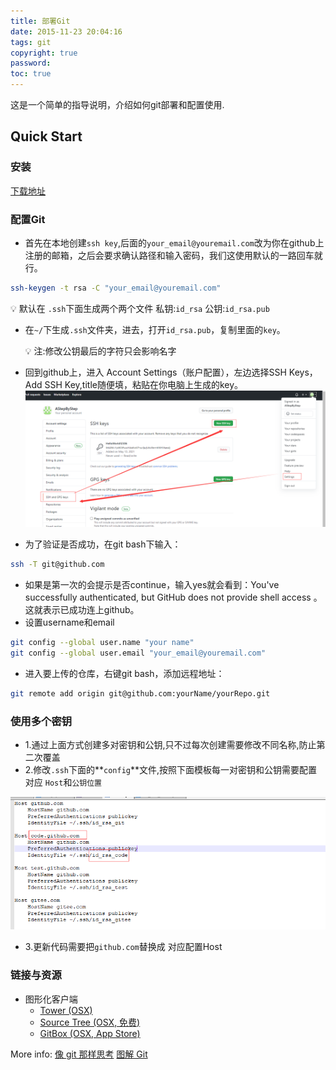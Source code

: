 ```yaml
---
title: 部署Git
date: 2015-11-23 20:04:16
tags: git
copyright: true
password:
toc: true
---
```


这是一个简单的指导说明，介绍如何git部署和配置使用.
<!--more-->

## Quick Start
### 安装

[下载地址](https://git-scm.com/download/gui/windows)

### 配置Git

- 首先在本地创建`ssh key`,后面的`your_email@youremail.com`改为你在github上注册的邮箱，之后会要求确认路径和输入密码，我们这使用默认的一路回车就行。

```bash
ssh-keygen -t rsa -C "your_email@youremail.com"
```

💡 默认在 `.ssh`下面生成两个两个文件 私钥:`id_rsa`  公钥:`id_rsa.pub`


- 在`~/`下生成`.ssh`文件夹，进去，打开`id_rsa.pub`，复制里面的`key`。
    
    💡 注:修改公钥最后的字符只会影响名字
    
- 回到github上，进入 Account Settings（账户配置），左边选择SSH Keys，Add SSH Key,title随便填，粘贴在你电脑上生成的key。
![](/image/部署Git/部署Git_001.png)

- 为了验证是否成功，在git bash下输入：

```bash
ssh -T git@github.com
```

- 如果是第一次的会提示是否continue，输入yes就会看到：You've successfully authenticated, but GitHub does not provide shell access 。这就表示已成功连上github。
- 设置username和email

```bash
git config --global user.name "your name"
git config --global user.email "your_email@youremail.com"
```

- 进入要上传的仓库，右键git bash，添加远程地址：

```bash
git remote add origin git@github.com:yourName/yourRepo.git
```

### 使用多个密钥

- 1.通过上面方式创建多对密钥和公钥,只不过每次创建需要修改不同名称,防止第二次覆盖
- 2.修改`.ssh`下面的**`config`**文件,按照下面模板每一对密钥和公钥需要配置对应 `Host`和`公钥位置`

![](/image/部署Git/部署Git_002.png)

- 3.更新代码需要把`github.com`替换成 对应配置Host

### 链接与资源

- 图形化客户端
  - [Tower (OSX)](http://www.git-tower.com/)
  - [Source Tree (OSX, 免费)](http://www.sourcetreeapp.com/)
  - [GitBox (OSX, App Store)](https://itunes.apple.com/gb/app/gitbox/id403388357?mt=12)


More info:  [像 git 那样思考](http://think-like-a-git.net/) [图解 Git](http://marklodato.github.io/visual-git-guide/index-zh-cn.html)